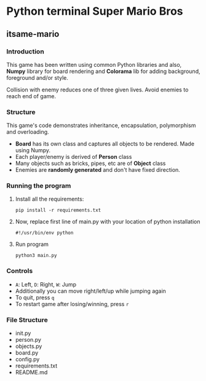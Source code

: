 # Python terminal Super Mario Bros
## itsame-mario

### Introduction
This game has been written using common Python libraries and also, __Numpy__ library for 
board rendering and __Colorama__ lib for adding background, foreground and/or style.

Collision with enemy reduces one of three given lives.
Avoid enemies to reach end of game. 

### Structure
This game's code demonstrates inheritance, encapsulation, polymorphism and overloading.
* __Board__ has its own class and captures all objects to be rendered. Made using Numpy.
* Each player/enemy is derived of __Person__ class
* Many objects such as bricks, pipes, etc are of __Object__ class
* Enemies are __randomly generated__ and don't have fixed direction.

### Running the program

1) Install all the requirements:

   ```pip install -r requirements.txt```  
2) Now, replace first line of main.py with your location of python installation

   ```#!/usr/bin/env python```
3) Run program
   
   ```python3 main.py```

### Controls
* ```A```: Left, ```D```: Right, ```W```: Jump
* Additionally you can move right/left/up while jumping again
* To quit, press ```q```
* To restart game after losing/winning, press ```r```

### File Structure
* init.py
* person.py
* objects.py
* board.py
* config.py
* requirements.txt
* README.md
